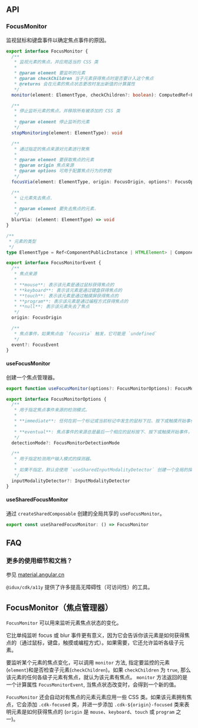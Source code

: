 ## API

### FocusMonitor

监视鼠标和键盘事件以确定焦点事件的原因。

```ts
export interface FocusMonitor {
  /**
   * 监视元素的焦点，并应用适当的 CSS 类
   *
   * @param element 要监听的元素
   * @param checkChildren 当子元素获得焦点时是否要计入这个焦点
   * @returns 会在元素的焦点状态更改时发出新值的计算属性
   */
  monitor(element: ElementType, checkChildren?: boolean): ComputedRef<FocusMonitorEvent>

  /**
   * 停止监听元素的焦点，并移除所有被添加的 CSS 类
   *
   * @param element 停止监听的元素
   */
  stopMonitoring(element: ElementType): void

  /**
   * 通过指定的焦点来源对元素进行聚焦
   *
   * @param element 要获取焦点的元素
   * @param origin 焦点来源
   * @param options 可用于配置焦点行为的参数
   */
  focusVia(element: ElementType, origin: FocusOrigin, options?: FocusOptions): void

  /**
   * 让元素失去焦点.
   *
   * @param element 要失去焦点的元素.
   */
  blurVia: (element: ElementType) => void
}

/**
 * 元素的类型
 */
type ElementType = Ref<ComponentPublicInstance | HTMLElement> | ComponentPublicInstance | HTMLElement

export interface FocusMonitorEvent {
  /**
   * 焦点来源
   *
   * **mouse**: 表示该元素是通过鼠标获得焦点的
   * **keyboard**: 表示该元素是通过键盘获得焦点的
   * **touch**: 表示该元素是通过触摸屏获得焦点的
   * **program**: 表示该元素是通过编程方式获得焦点的
   * **null**: 表示该元素失去了焦点
   */
  origin: FocusOrigin

  /**
   * 焦点事件，如果焦点由 `focusVia` 触发，它可能是 `undefined`
   */
  event?: FocusEvent
}
```

#### useFocusMonitor

创建一个焦点管理器。

```ts
export function useFocusMonitor(options?: FocusMonitorOptions): FocusMonitor

export interface FocusMonitorOptions {
  /**
   * 用于指定焦点事件来源的检测模式。
   *
   * **immediate**: 任何在前一个标记或当前标记中发生的鼠标下拉、按下或触摸开始事件都将更新焦点事件的来源(鼠标、键盘或触摸)。这是默认的配置。
   *
   * **eventual**: 焦点事件的来源总是最后一个相应的鼠标按下、按下或触摸开始事件，无论它发生在多久以前。
   */
  detectionMode?: FocusMonitorDetectionMode

  /**
   * 用于指定检测用户输入模式的探测器。
   *
   * 如果不指定，默认会使用 `useSharedInputModalityDetector` 创建一个全局的探测器。
   */
  inputModalityDetector?: InputModalityDetector
}
```

#### useSharedFocusMonitor

通过 `createSharedComposable` 创建的全局共享的 `useFocusMonitor`。

```ts
export const useSharedFocusMonitor: () => FocusMonitor
```

## FAQ

### 更多的使用细节和文档？

参见 [material.angular.cn](https://material.angular.cn/cdk/a11y/overview)

`@idux/cdk/a11y` 提供了许多提高无障碍性（可访问性）的工具。

## FocusMonitor（焦点管理器）

`FocusMonitor` 可以用来监听元素焦点状态的变化。

它比单纯监听 focus 或 blur 事件更有意义，因为它会告诉你该元素是如何获得焦点的（通过鼠标，键盘，触摸或编程方式）。如果需要，它还允许监听各级子元素。

要监听某个元素的焦点变化，可以调用 `monitor` 方法, 指定要监控的元素(`element`)和是否检查子元素(`checkChildren`)。如果 `checkChildren` 为 `true`, 那么该元素的任何各级子元素有焦点，就认为该元素有焦点。 `monitor` 方法返回的是一个计算属性 `FocusMonitorEvent`, 当焦点状态改变时，会得到一个新的值。

`FocusMonitor` 还会自动对有焦点的元素元素应用一些 CSS 类。如果该元素拥有焦点，它会添加 `.cdk-focused` 类，并进一步添加 `.cdk-${origin}-focused` 类来表明元素是如何获得焦点的 (`origin` 是 `mouse`、`keyboard`、`touch` 或 `program` 之一)。
